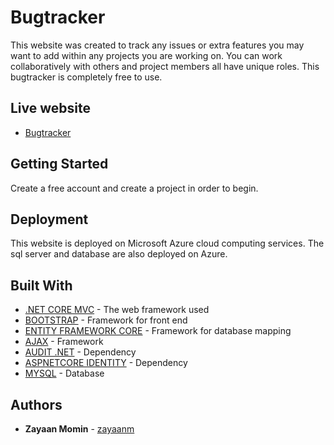 # Bugtracker

This website was created to track any issues or extra features you may want to add within any projects you are working on. You can work collaboratively with others and project members all have unique roles. This bugtracker is completely free to use.

## Live website
 
* [Bugtracker](https://zayaanbt.azurewebsites.net)

## Getting Started

Create a free account and create a project in order to begin. 

## Deployment

This website is deployed on Microsoft Azure cloud computing services. The sql server and database are also deployed on Azure.

## Built With

* [.NET CORE MVC](https://dotnet.microsoft.com/download/dotnet-core/3.1) - The web framework used
* [BOOTSTRAP](https://getbootstrap.com/) - Framework for front end
* [ENTITY FRAMEWORK CORE](https://docs.microsoft.com/en-us/ef/) - Framework for database mapping
* [AJAX](https://www.keycdn.com/support/ajax-programming#:~:text=Ajax%20is%20short%20for%20Asynchronous,and%20from%20a%20database%20%2F%20server.) - Framework
* [AUDIT .NET](https://github.com/thepirat000/Audit.NET) - Dependency
* [ASPNETCORE IDENTITY](https://docs.microsoft.com/en-us/aspnet/core/security/authentication/identity?view=aspnetcore-3.1&tabs=visual-studio) - Dependency
* [MYSQL](https://www.mysql.com/) - Database

## Authors

* **Zayaan Momin** - [zayaanm](https://github.com/zayaanm)
